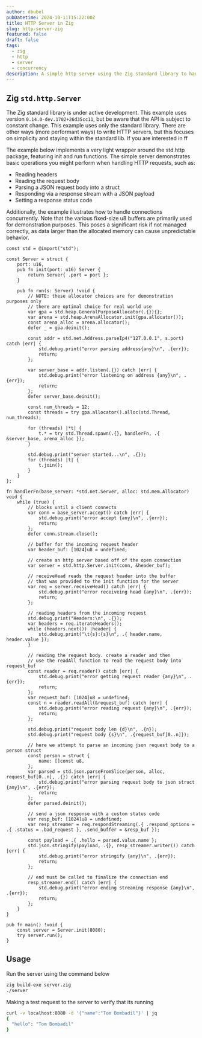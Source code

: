 ```yaml
---
author: dbubel
pubDatetime: 2024-10-11T15:22:00Z
title: HTTP Server in Zig
slug: http-server-zig
featured: false
draft: false
tags:
  - zig
  - http
  - server
  - concurrency
description: A simple http server using the Zig standard library to handle concurrent connections
---
```


## Zig `std.http.Server`

The Zig standard library is under active development. This example uses version `0.14.0-dev.1702+26d35cc11`, but be aware that the API is subject to constant change. This example uses only the standard library. There are other ways (more performant ways) to write HTTP servers, but this focuses on simplicity and staying within the standard lib. If you are interested in  ff

The example below implements a very light wrapper around the std.http package, featuring init and run functions. The simple server demonstrates basic operations you might perform when handling HTTP requests, such as:

- Reading headers
- Reading the request body
- Parsing a JSON request body into a struct
- Responding via a response stream with a JSON payload
- Setting a response status code

Additionally, the example illustrates how to handle connections concurrently. Note that the various fixed-size u8 buffers are primarily used for demonstration purposes. This poses a significant risk if not managed correctly, as data larger than the allocated memory can cause unpredictable behavior.

```zig
const std = @import("std");

const Server = struct {
    port: u16,
    pub fn init(port: u16) Server {
        return Server{ .port = port };
    }

    pub fn run(s: Server) !void {
        // NOTE: these allocator choices are for demonstration purposes only
        // there are optimal choice for real world use
        var gpa = std.heap.GeneralPurposeAllocator(.{}){};
        var arena = std.heap.ArenaAllocator.init(gpa.allocator());
        const arena_alloc = arena.allocator();
        defer _ = gpa.deinit();

        const addr = std.net.Address.parseIp4("127.0.0.1", s.port) catch |err| {
            std.debug.print("error parsing address{any}\n", .{err});
            return;
        };

        var server_base = addr.listen(.{}) catch |err| {
            std.debug.print("error listening on address {any}\n", .{err});
            return;
        };
        defer server_base.deinit();

        const num_threads = 12;
        const threads = try gpa.allocator().alloc(std.Thread, num_threads);

        for (threads) |*t| {
            t.* = try std.Thread.spawn(.{}, handlerFn, .{ &server_base, arena_alloc });
        }

        std.debug.print("server started...\n", .{});
        for (threads) |t| {
            t.join();
        }
    }
};

fn handlerFn(base_server: *std.net.Server, alloc: std.mem.Allocator) void {
    while (true) {
        // blocks until a client connects
        var conn = base_server.accept() catch |err| {
            std.debug.print("error accept {any}\n", .{err});
            return;
        };
        defer conn.stream.close();

        // buffer for the incoming request header
        var header_buf: [1024]u8 = undefined;

        // create an http server based off of the open connection
        var server = std.http.Server.init(conn, &header_buf);

        // receiveHead reads the request header into the buffer
        // that was provided to the init function for the server
        var req = server.receiveHead() catch |err| {
            std.debug.print("error receiveing head {any}\n", .{err});
            return;
        };

        // reading headers from the incoming request
        std.debug.print("Headers:\n", .{});
        var headers = req.iterateHeaders();
        while (headers.next()) |header| {
            std.debug.print("\t{s}:{s}\n", .{ header.name, header.value });
        }

        // reading the request body. create a reader and then
        // use the readAll function to read the request body into request_buf
        const reader = req.reader() catch |err| {
            std.debug.print("error getting request reader {any}\n", .{err});
            return;
        };
        var request_buf: [1024]u8 = undefined;
        const n = reader.readAll(&request_buf) catch |err| {
            std.debug.print("error reading request {any}\n", .{err});
            return;
        };

        std.debug.print("request body len {d}\n", .{n});
        std.debug.print("request body {s}\n", .{request_buf[0..n]});

        // here we attempt to parse an incoming json request body to a person struct
        const person = struct {
            name: []const u8,
        };
        var parsed = std.json.parseFromSlice(person, alloc, request_buf[0..n], .{}) catch |err| {
            std.debug.print("error parsing request body to json struct {any}\n", .{err});
            return;
        };
        defer parsed.deinit();

        // send a json response with a custom status code
        var resp_buf: [1024]u8 = undefined;
        var resp_streamer = req.respondStreaming(.{ .respond_options = .{ .status = .bad_request }, .send_buffer = &resp_buf });

        const payload = .{ .hello = parsed.value.name };
        std.json.stringify(payload, .{}, resp_streamer.writer()) catch |err| {
            std.debug.print("error stringify {any}\n", .{err});
            return;
        };

        // end must be called to finalize the connection end
        resp_streamer.end() catch |err| {
            std.debug.print("error ending streaming response {any}\n", .{err});
            return;
        };
    }
}

pub fn main() !void {
    const server = Server.init(8080);
    try server.run();
}
```

## Usage

Run the server using the command below

```bash
zig build-exe server.zig
./server
```

Making a test request to the server to verify that its running

```bash
curl -v localhost:8080 -d '{"name":"Tom Bombadil"}' | jq
{
  "hello": "Tom Bombadil"
}
```
